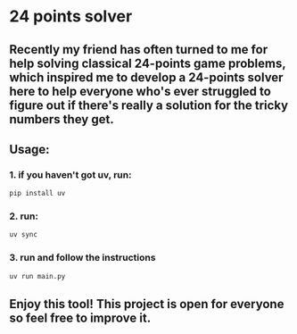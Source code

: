 # 24 points solver

## Recently my friend has often turned to me for help solving classical 24-points game problems, which inspired me to develop a 24-points solver here to help everyone who's ever struggled to figure out if there's really a solution for the tricky numbers they get.

## Usage:

### 1. if you haven't got uv, run: 
``` bash
pip install uv 
```
### 2. run:
``` bash
uv sync
```
### 3. run and follow the instructions
``` bash
uv run main.py
```

## Enjoy this tool! This project is open for everyone so feel free to improve it.